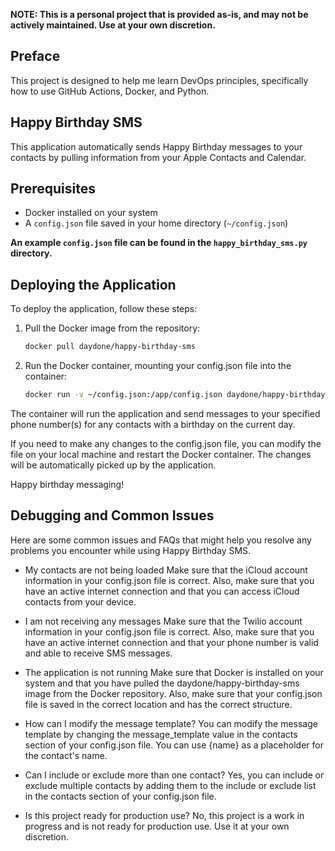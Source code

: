   **NOTE: This is a personal project that is provided as-is, and may not be actively maintained. Use at your own discretion.**

## Preface
  This project is designed to help me learn DevOps principles, specifically how to use GitHub Actions, Docker, and Python.

## Happy Birthday SMS
  This application automatically sends Happy Birthday messages to your contacts by pulling information from your Apple Contacts and Calendar.

## Prerequisites
  - Docker installed on your system
  - A `config.json` file saved in your home directory (`~/config.json`)

**An example `config.json` file can be found in the `happy_birthday_sms.py` directory.**

## Deploying the Application
To deploy the application, follow these steps:

1. Pull the Docker image from the repository:
    ```bash
    docker pull daydone/happy-birthday-sms
    ```

2. Run the Docker container, mounting your config.json file into the container:
    ```bash
    docker run -v ~/config.json:/app/config.json daydone/happy-birthday-sms
    ```

The container will run the application and send messages to your specified phone number(s) for any contacts with a birthday on the current day.

If you need to make any changes to the config.json file, you can modify the file on your local machine and restart the Docker container. The changes will be automatically picked up by the application.

Happy birthday messaging!

Debugging and Common Issues
---------------------------------

Here are some common issues and FAQs that might help you resolve any problems you encounter while using Happy Birthday SMS.

- My contacts are not being loaded
Make sure that the iCloud account information in your config.json file is correct. Also, make sure that you have an active internet connection and that you can access iCloud contacts from your device.

- I am not receiving any messages
Make sure that the Twilio account information in your config.json file is correct. Also, make sure that you have an active internet connection and that your phone number is valid and able to receive SMS messages.

- The application is not running
Make sure that Docker is installed on your system and that you have pulled the daydone/happy-birthday-sms image from the Docker repository. Also, make sure that your config.json file is saved in the correct location and has the correct structure.

- How can I modify the message template?
You can modify the message template by changing the message_template value in the contacts section of your config.json file. You can use {name} as a placeholder for the contact's name.

- Can I include or exclude more than one contact?
Yes, you can include or exclude multiple contacts by adding them to the include or exclude list in the contacts section of your config.json file.

- Is this project ready for production use?
No, this project is a work in progress and is not ready for production use. Use it at your own discretion.
